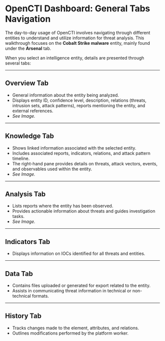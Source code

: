 # OpenCTI Dashboard: General Tabs Navigation

The day-to-day usage of OpenCTI involves navigating through different entities to understand and utilize information for threat analysis. This walkthrough focuses on the **Cobalt Strike malware** entity, mainly found under the **Arsenal** tab.

When you select an intelligence entity, details are presented through several tabs:

---

## Overview Tab

- General information about the entity being analyzed.
- Displays entity ID, confidence level, description, relations (threats, intrusion sets, attack patterns), reports mentioning the entity, and external references.
- *See Image.*

---

## Knowledge Tab

- Shows linked information associated with the selected entity.
- Includes associated reports, indicators, relations, and attack pattern timeline.
- The right-hand pane provides details on threats, attack vectors, events, and observables used within the entity.
- *See Image.*

---

## Analysis Tab

- Lists reports where the entity has been observed.
- Provides actionable information about threats and guides investigation tasks.
- *See Image.*

---

## Indicators Tab

- Displays information on IOCs identified for all threats and entities.

---

## Data Tab

- Contains files uploaded or generated for export related to the entity.
- Assists in communicating threat information in technical or non-technical formats.

---

## History Tab

- Tracks changes made to the element, attributes, and relations.
- Outlines modifications performed by the platform worker.
